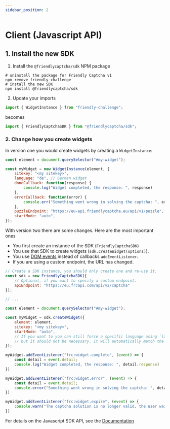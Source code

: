 ```yaml
---
sidebar_position: 2
---
```


# Client (Javascript API)

## 1. Install the new SDK 
1. Install the `@friendlycaptcha/sdk` NPM package

```shell
# uninstall the package for Friendly Captcha v1
npm remove friendly-challenge
# install the new SDK
npm install @friendlycaptcha/sdk
```

2. Update your imports

```javascript
import { WidgetInstance } from "friendly-challenge";
```

becomes

```javascript
import { FriendlyCaptchaSDK } from "@friendlycaptcha/sdk";
```

### 2. Change how you create widgets

In version one you would create widgets by creating a `WidgetInstance`:

```javascript
const element = document.querySelector("#my-widget");

const myWidget = new WidgetInstance(element, {
    sitekey: "<my sitekey>",
    language: "de", // German widget
    doneCallback: function(response) {
        console.log("Widget completed, the response: ", response)
    },
    errorCallback: function(error) {
        console.err("Something went wrong in solving the captcha: ", error)
    },
    puzzleEndpoint: "https://eu-api.friendlycaptcha.eu/api/v1/puzzle",
    startMode: "auto",
});
```

With version two there are some changes. Here are the most important ones
* You first create an instance of the SDK (`FriendlyCaptchaSDK`)
* You use that SDK to create widgets (`sdk.createWidget(options)`).
* You use [DOM events](../../sdk/events.md) instead of callbacks `addEventListener`.
* If you are using a custom endpoint, the URL has changed.

```javascript
// Create a SDK instance, you should only create one and re-use it.
const sdk = new FriendlyCaptchaSDK({
    // Optional, if you want to specify a custom endpoint.
    apiEndpoint: "https://eu.frcapi.com/api/v2/captcha"
});

// ...

const element = document.querySelector("#my-widget");

const myWidget = sdk.createWidget({
    element: element,
    sitekey: "<my sitekey>",
    startMode: "auto",
    // If you want to you can still force a specific language using `language: "de"`
    // but it should not be necessary. It will automatically match the lanugage of the webpage.
});

myWidget.addEventListener("frc:widget.complete", (event) => {
    const detail = event.detail;
    console.log("Widget completed, the response: ", detail.response)
})

myWidget.addEventListener("frc:widget.error", (event) => {
    const detail = event.detail;
    console.error("Something went wrong in solving the captcha: ", detail.error)
})

myWidget.addEventListener("frc:widget.expire", (event) => {
    console.warn("The captcha solution is no longer valid, the user waited too long.")
})
```

For details on the Javascript SDK API, see the [Documentation](../../sdk/index)